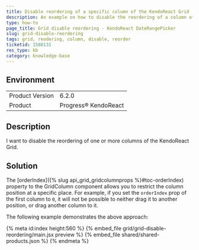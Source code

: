 ```yaml
---
title: Disable reordering of a specific column of the KendoReact Grid
description: An example on how to disable the reordering of a column of the KendoReact Grid.
type: how-to
page_title: Grid disable reordering - KendoReact DateRangePicker
slug: grid-disable-reordering
tags: grid, reodering, column, disable, reorder
ticketid: 1588131
res_type: kb
category: knowledge-base
---
```


## Environment
<table>
    <tbody>
	    <tr> 
	    	<td>Product Version</td>
	    	<td>6.2.0</td>
	    </tr>
	    <tr>
	    	<td>Product</td>
	    	<td>Progress® KendoReact</td>
	    </tr>
    </tbody>
</table>


## Description
I want to disable the reordering of one or more columns of the KendoReact Grid.


## Solution
The [orderIndex]({% slug api_grid_gridcolumnprops %}#toc-orderIndex) property to the GridColumn component allows you to restrict the column position at a specific place. For example, if you set the `orderIndex` prop of the first column to `0`, it will not be possible to neither drag it to another position, or drag another column to it.

The following example demonstrates the above approach:

{% meta id:index height:560 %}
{% embed_file grid/grid-disable-reordering/main.jsx preview %}
{% embed_file shared/shared-products.json %}
{% endmeta %}
